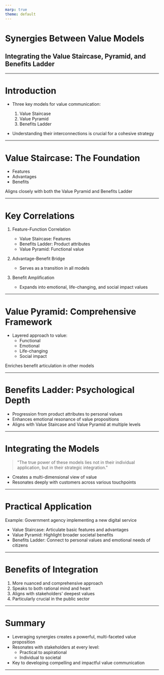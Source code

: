```yaml
---
marp: true
theme: default
---
```


# Synergies Between Value Models
## Integrating the Value Staircase, Pyramid, and Benefits Ladder

---

# Introduction

- Three key models for value communication:
  1. Value Staircase
  2. Value Pyramid
  3. Benefits Ladder

- Understanding their interconnections is crucial for a cohesive strategy

---

# Value Staircase: The Foundation

- Features
- Advantages
- Benefits

Aligns closely with both the Value Pyramid and Benefits Ladder

---

# Key Correlations

1. Feature-Function Correlation
   - Value Staircase: Features
   - Benefits Ladder: Product attributes
   - Value Pyramid: Functional value

2. Advantage-Benefit Bridge
   - Serves as a transition in all models

3. Benefit Amplification
   - Expands into emotional, life-changing, and social impact values

---

# Value Pyramid: Comprehensive Framework

- Layered approach to value:
  - Functional
  - Emotional
  - Life-changing
  - Social impact

Enriches benefit articulation in other models

---

# Benefits Ladder: Psychological Depth

- Progression from product attributes to personal values
- Enhances emotional resonance of value propositions
- Aligns with Value Staircase and Value Pyramid at multiple levels

---

# Integrating the Models

> "The true power of these models lies not in their individual application, but in their strategic integration."

- Creates a multi-dimensional view of value
- Resonates deeply with customers across various touchpoints

---

# Practical Application

Example: Government agency implementing a new digital service

- Value Staircase: Articulate basic features and advantages
- Value Pyramid: Highlight broader societal benefits
- Benefits Ladder: Connect to personal values and emotional needs of citizens

---

# Benefits of Integration

1. More nuanced and comprehensive approach
2. Speaks to both rational mind and heart
3. Aligns with stakeholders' deepest values
4. Particularly crucial in the public sector

---

# Summary

- Leveraging synergies creates a powerful, multi-faceted value proposition
- Resonates with stakeholders at every level:
  - Practical to aspirational
  - Individual to societal
- Key to developing compelling and impactful value communication

---